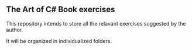 ## The Art of C# Book exercises

This repository intends to store all the relavant exercises suggested by the author.  

It will be organized in individualized folders.  